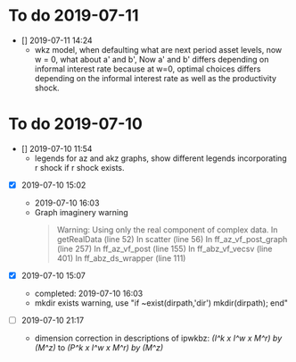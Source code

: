 # To do 2019-07-11

- [] 2019-07-11 14:24
  + wkz model, when defaulting what are next period asset levels, now w = 0, what about a' and b', Now a' and b' differs depending on informal interest rate because at w=0, optimal choices differs depending on the informal interest rate as well as the productivity shock.

# To do 2019-07-10

- [] 2019-07-10 11:54
  + legends for az and akz graphs, show different legends incorporating r shock if r shock exists.

- [x] 2019-07-10 15:02
  + 2019-07-10 16:03
  + Graph imaginery warning
    > Warning: Using only the real component of complex data.
    > In getRealData (line 52)
    > In scatter (line 56)
    > In ff_az_vf_post_graph (line 257)
    > In ff_az_vf_post (line 155)
    > In ff_abz_vf_vecsv (line 401)
    > In ff_abz_ds_wrapper (line 111)

- [x] 2019-07-10 15:07
  + completed: 2019-07-10 16:03
  + mkdir exists warning, use "if ~exist(dirpath,'dir') mkdir(dirpath); end"

- [ ] 2019-07-10 21:17
  + dimension correction in descriptions of ipwkbz: *(I^k x I^w x M^r) by (M^z)* to *(P^k x I^w x M^r) by (M^z)*
